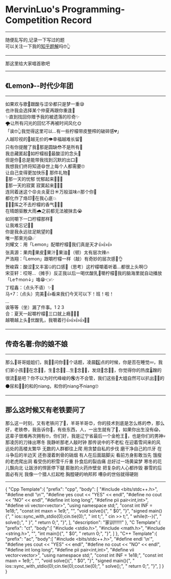 # MervinLuo's Programming-Competition Record
---
随便乱写的,记录一下写过的题<br>
可以关注一下我的[知乎题解](https://www.zhihu.com/people/52-96-23-77-28)吗🤓👆

---
那这里给大家唱首歌吧

---

## 《Lemon》--时代少年团  

---

如果欢与歌🤗跟酸与涩😵都只是梦一重😪  
也许我会选择某个仲夏再跟你重逢🥴  
✨直到找回你赠予我的被遗落的珍奇✨  
🌪让所有闪光的回忆不再被时间风化🌞  
「诶🤓👆我觉得这里可以…有一些柠檬带皮整榨的破碎感💔」  
人越珍视的👄越无价的👁幸福越难长留🤧  
只有你提醒了我🧐那是圆缺😳不是所有🤬  
我总藏匿起🙈如柠檬般🍋最酸涩的念头🤢  
但是你🥱总是能带我找到沉默的出口🥺  
我想我们终将知道😄世上每个人都需要🙄  
让自己变得更加快乐🥳 那件礼物🎁  
🍋那一天的忧郁 忧郁起来💪💪💪  
🍋那一天的寂寞 寂寞起来💪💪💪  
连同着迷这个😡炎炎夏日☀万般滋味🔥那个你🥵  
都化作了烙印🥀在我心底💥  
🍋🍋🍋挥之不去柠檬的香气🍋🍋🍋  
在晴朗驱散大雨🌧之前都无法被抹去😭  
如同嚼下一口柠檬那样🍋  
让我难忘记🤢🤮  
你是我永远驻足眺望的🦶  
唯一那束光😱☄  
刘耀文：用「Lemon」配嚼柠檬🍋我们真是天才👍👍👍  
张真源：果肉🍋果皮🍋果汁🍋果油🍋（顿）太有层次辣🔥  
严浩翔：「Lemon」跟嚼柠檬一样（敲）有奇妙的层次感🙊👌  
贺峻霖：酸涩🤢又丰富🤐的口感🥶（思考）这柠檬嚼着听着…都很上头啊😏  
宋亚轩：哎呀…（摊手）反正我以后一喝优酸乳🍼嚼柠檬🍋我的脑海里就自动播放「Le↑mon↓」咯😁👈✨  
丁程鑫：（点头不语）✨🥺  
马+7：（点头）完美🥴👍看来我们今天可以下！班！啦！  
…  
诶等等（坐）漏了件事。1 2 3  
合：夏天一起嚼柠檬🍋三口就上瘾👄👄👄  
越嚼越上头🥴优酸乳，我嚼着行👍👍👍👍🍼🍋  

---
## 传奇名著:你的娘不娘
---
那么👄哥哥姐姐们，我🧒🏻问你☝🏻个话题，凌晨5️⃣点的时候，你是否在睡觉💤，我们家小孩👶🏻在念✋🏻，生🧊念✋🏻...生🧊念✋🏻，发烧🤒念✋🏻，你觉得你的热度🌡蹭的很流🍺是吧？你不以为时代峰峻的🔇方不会管，我们这些🔬大姐自然可以扒出🫵🏻的⚫️尿和🫵🏻的和的niang，和你的niang不niang🙄

----

## 那么这时候又有老铁要问了

那么这一时刻，又有老铁问了🤔，羊哥羊哥😍，你的技术到底是怎么练的😳，那么好，老铁😎，我告诉你🤫，有些东西，人，一出生就有了🤑，如果你出生没有😱，这辈子很难再次拥有🤓，你们好，我是辽宁省最后一个金枪王🧐，也是你们的男神💀 那凌厉的刀锋出寒冬 我静听那老人敲时钟 那传说中的不老松 在迎着雪间来的风 远处的高楼太繁华 无数的人群都往上爬 用贪婪自私的步伐 磨干净自己的爪牙 在斗争后的半边天 还弥漫着刺骨的硝烟 有人在后面踮脚尖 看前方身影敢当先 饿瘦的老虎爬出洞 看受伤的积雪千斤重 扑食后的裂齿痛 总好过一场黄粱梦 寒冬的花儿飘向北 让跋涉的悍匪停下腿 膨胀的火药炸壁垒 把复杂的人心都炸毁 暴雪的后面必有光 我像一个猎人扛起枪 胸膛硬的响邦邦 嘈杂的世俗就得硬刚

---

{
	"Cpp Template":{
    "prefix": "cpp",
    "body": [
        "#include <bits/stdc++.h>",
        "#define endl '\\n'",
        "#define yes cout << \"YES\" << endl",
        "#define no cout << \"NO\" << endl",
        "#define int long long",
        "#define pii pair<int,int>",
        "#define vii vector<vector<int>>",
        "using namespace std;",
        "const int INF = 1e18;",
		"const int maxn = 1e9;",
        "",
        "void solve(){",
        "    $0",
        "}",
        "signed main(){",
        "    ios::sync_with_stdio(0);cin.tie(0);",
        "    int t;",
        "    cin >> t;",
        "    while(t--){",
        "        solve();",
        "    }",
        "    return 0;",
        "}",
    ],
    "description": "家训!!!!!!"
    },
    "C Template":{
    "prefix": "ct",
    "body":[
        "#include <stdio.h>",
        "#include <math.h>",
        "#include <string.h>",
        "",
        "int main(){",
        "    $0",
        "    return 0;",
        "}",
    ]
    },
    "C++ Template":{
    "prefix": "ac",
    "body":[
        "#include <bits/stdc++.h>",
        "#define endl '\\n'",
        "#define yes cout << \"YES\" << endl",
        "#define no cout << \"NO\" << endl",
        "#define int long long",
        "#define pii pair<int,int>",
        "#define vii vector<vector<int>>",
        "using namespace std;",
        "const int INF = 1e18;",
		"const int maxn = 1e9;",
        "",
        "void solve(){",
        "    $0",
        "}",
        "signed main(){",
        "    ios::sync_with_stdio(0);cin.tie(0);cout.tie(0);",
        "    solve();",
        "    return 0;",
        "}",
    ]
    }
}